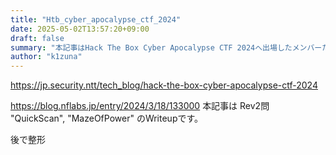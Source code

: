 ```yaml
---
title: "Htb_cyber_apocalypse_ctf_2024"
date: 2025-05-02T13:57:20+09:00
draft: false
summary: "本記事はHack The Box Cyber Apocalypse CTF 2024へ出場したメンバーたちによるWriteupのまとめです。"
author: "k1zuna"
---
```


https://jp.security.ntt/tech_blog/hack-the-box-cyber-apocalypse-ctf-2024

https://blog.nflabs.jp/entry/2024/3/18/133000
本記事は Rev2問 "QuickScan", "MazeOfPower" のWriteupです。

後で整形